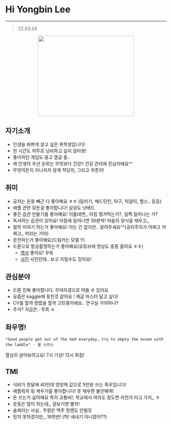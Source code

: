 # Hi Yongbin Lee
---
> 22.03.24

<center><img src="https://user-images.githubusercontent.com/54783158/159869393-f143c5fa-3cb2-4240-8c11-e584c35de29b.jpeg" width="300" height="250"></center>

## 자기소개
- 인생을 바쁘게 살고 싶은 복학생입니다!
- 한 시간도 허투로 낭비하고 싶지 않아욧!
- 좋아하던 게임도 끊고 열공 중..
- 제 인생의 우선 순위는 무엇보다 건강!! 건강 관리에 진심이에요^^ 
- 무엇이든지 지나치치 않게 적당히, 그리고 꾸준히!


## 취미
- 공차는 운동 빼곤 다 좋아해요 ㅎㅎ (달리기, 배드민턴, 탁구, 턱걸이, 헬스.. 등등)
- 애플 관련 모든걸 좋아합니다! 삼성도 낫배드
- 좋은 습관 만들기를 좋아해요! 이를테면,, 아침 챙겨먹는거?, 일찍 일어나는 거?
- 독서하는 습관이 있어요! 아침에 일어나면 30분씩! 마음의 양식을 채우고,,
- 철학 이야기 하는거 좋아해요! 아는 건 없지만.. 알려주세요^^(공리주의가 어쩌고 저쩌고,, 머라는 거야)
- 운전하는거 좋아해요(드림카는 모델 Y)
- 드론으로 항공촬영하는거 좋아해요(유튜브에 영상도 종종 올려요 ㅎㅎ)
  -  [영상](https://www.youtube.com/channel/UCvCL2ubKtAIqwQ7Y1FSePVA) 좋아요! 꾸욱
  -  [사진](https://www.instagram.com/droners_yb/?hl=ko) 사진인데.. 보고 지릴수도 있어요!


## 관심분야
- 드론 진짜 좋아합니다. 무야지경으로 떠들 수 있어요
- 요즘은 kaggle에 꽂힌것 같아요 ! 캐글 마스터 달고 싶다! 
- CV를 할까 항법을 할까 고민중이에요.. 연구실 가야하나?
- 주식? 지금은.. 주륵 ㅠ

## 좌우명!
```
"Good people get out of the bed everyday, try to empty the ocean with the laddle" - 윌 스미스
```
열심히 살아보려고요! 7시 기상! 12시 취침!

## TMI
- 식비가 한달에 40인데 영양제 값으로 5만원 쓰는 흑우입니다!
- 애플워치 링 채우기를 좋아합니다! 못 채우면 불안해여!
- 돈 쓰는거 싫어해요 특히 교통비!, 학교에서 여의도 정도면 자전거 타고 가지,, ㅎ
- 운동은 많이 하는데,, 겉보기엔 멸치!
- 술찌라는 사실.. 주량은 맥주 한캔도 안될듯
- 믿지 못하겠지만,, 19학번! (헉! 새내기 아니였어??)
